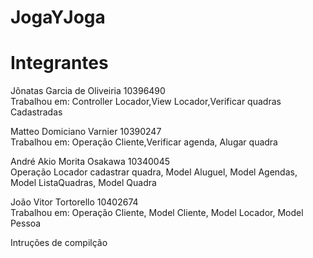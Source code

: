 <h1> JogaYJoga <h1> 

<h1>Integrantes </h1>

<p>Jônatas Garcia de Oliveiria 10396490<br> 
  Trabalhou em:  Controller Locador,View Locador,Verificar quadras Cadastradas<p>
<p>Matteo Domiciano Varnier 10390247 <br>
  Trabalhou em: Operação Cliente,Verificar agenda, Alugar quadra <p>
<p>André Akio Morita Osakawa 10340045 <br>
  Operação Locador cadastrar quadra, Model Aluguel, Model Agendas, Model ListaQuadras, Model Quadra <p>
<p>João Vitor Tortorello 10402674 <br>
  Trabalhou em: Operação Cliente, Model Cliente, Model Locador, Model Pessoa<p>

<p>Intruções de compilção </p>





